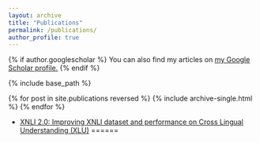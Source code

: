 ```yaml
---
layout: archive
title: "Publications"
permalink: /publications/
author_profile: true
---
```


{% if author.googlescholar %}
  You can also find my articles on <u><a href="{{author.googlescholar}}">my Google Scholar profile</a>.</u>
{% endif %}

{% include base_path %}

{% for post in site.publications reversed %}
  {% include archive-single.html %}
{% endfor %}

+ [XNLI 2.0: Improving XNLI dataset and performance on Cross Lingual Understanding (XLU)](https://arxiv.org/abs/2301.06527)
======